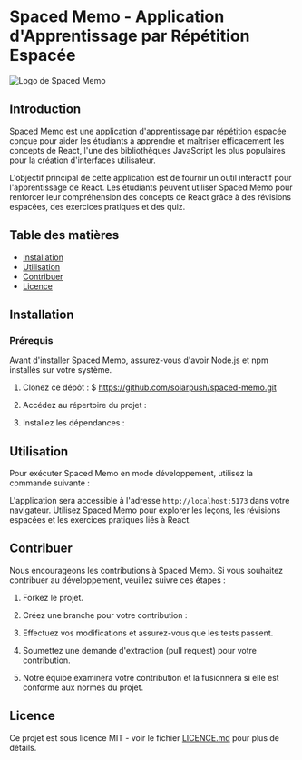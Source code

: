# Spaced Memo - Application d'Apprentissage par Répétition Espacée

![Logo de Spaced Memo](URL_DU_LOGO)

## Introduction

Spaced Memo est une application d'apprentissage par répétition espacée conçue pour aider les étudiants à apprendre et maîtriser efficacement les concepts de React, l'une des bibliothèques JavaScript les plus populaires pour la création d'interfaces utilisateur.

L'objectif principal de cette application est de fournir un outil interactif pour l'apprentissage de React. Les étudiants peuvent utiliser Spaced Memo pour renforcer leur compréhension des concepts de React grâce à des révisions espacées, des exercices pratiques et des quiz.

## Table des matières

- [Installation](#installation)
- [Utilisation](#utilisation)
- [Contribuer](#contribuer)
- [Licence](#licence)

## Installation

### Prérequis

Avant d'installer Spaced Memo, assurez-vous d'avoir Node.js et npm installés sur votre système.

1. Clonez ce dépôt :
   $ https://github.com/solarpush/spaced-memo.git

2. Accédez au répertoire du projet :

3. Installez les dépendances :

## Utilisation

Pour exécuter Spaced Memo en mode développement, utilisez la commande suivante :

L'application sera accessible à l'adresse `http://localhost:5173` dans votre navigateur. Utilisez Spaced Memo pour explorer les leçons, les révisions espacées et les exercices pratiques liés à React.

## Contribuer

Nous encourageons les contributions à Spaced Memo. Si vous souhaitez contribuer au développement, veuillez suivre ces étapes :

1. Forkez le projet.

2. Créez une branche pour votre contribution :

3. Effectuez vos modifications et assurez-vous que les tests passent.

4. Soumettez une demande d'extraction (pull request) pour votre contribution.

5. Notre équipe examinera votre contribution et la fusionnera si elle est conforme aux normes du projet.

## Licence

Ce projet est sous licence MIT - voir le fichier [LICENCE.md](LICENCE.md) pour plus de détails.
